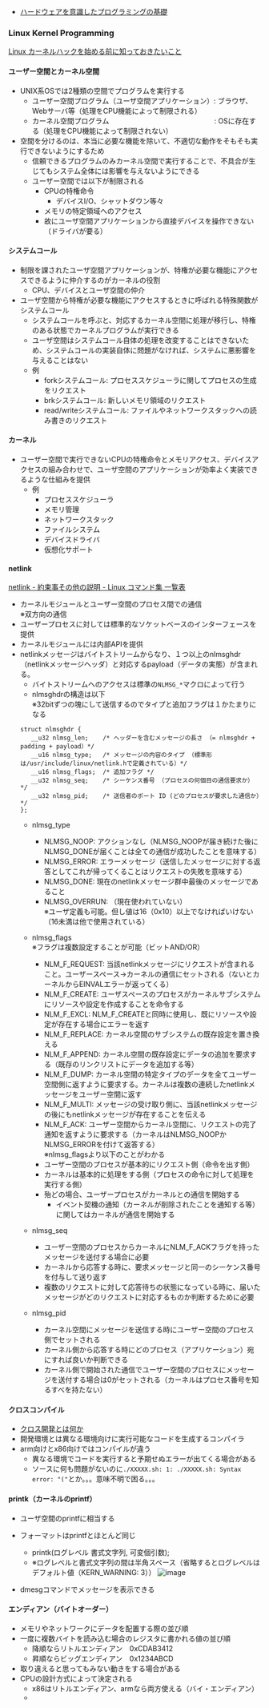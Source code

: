 - [ハードウェアを意識したプログラミングの基礎](http://www.kumikomi.net/archives/2008/04/07hard1.php)

### Linux Kernel Programming
[Linux カーネルハックを始める前に知っておきたいこと](https://yasukata.hatenablog.com/entry/2020/07/09/083822)
#### ユーザー空間とカーネル空間
- UNIX系OSでは2種類の空間でプログラムを実行する
  - ユーザー空間プログラム（ユーザ空間アプリケーション）: ブラウザ、Webサーバ等（処理をCPU機能によって制限される）
  - カーネル空間プログラム　　　　　　　　　　　　　　　: OSに存在する（処理をCPU機能によって制限されない）
- 空間を分けるのは、本当に必要な機能を除いて、不適切な動作をそもそも実行できないようにするため
  - 信頼できるプログラムのみカーネル空間で実行することで、不具合が生じてもシステム全体には影響を与えないようにできる
  - ユーザー空間では以下が制限される
    - CPUの特権命令
      - デバイスI/O、シャットダウン等々
    - メモリの特定領域へのアクセス
    - 故にユーザ空間アプリケーションから直接デバイスを操作できない（ドライバが要る）

#### システムコール
- 制限を課されたユーザ空間アプリケーションが、特権が必要な機能にアクセスできるように仲介するのがカーネルの役割
  - CPU、デバイスとユーザ空間の仲介
- ユーザ空間から特権が必要な機能にアクセスするときに呼ばれる特殊関数がシステムコール
  - システムコールを呼ぶと、対応するカーネル空間に処理が移行し、特権のある状態でカーネルプログラムが実行できる
  - ユーザ空間はシステムコール自体の処理を改変することはできないため、システムコールの実装自体に問題がなければ、システムに悪影響を与えることはない
  - 例
    - forkシステムコール:  プロセススケジューラに関してプロセスの生成をリクエスト
    - brkシステムコール:   新しいメモリ領域のリクエスト
    - read/writeシステムコール:  ファイルやネットワークスタックへの読み書きのリクエスト

#### カーネル
- ユーザー空間で実行できないCPUの特権命令とメモリアクセス、デバイスアクセスの組み合わせで、ユーザ空間のアプリケーションが効率よく実装できるような仕組みを提供
  - 例
    - プロセススケジューラ
    - メモリ管理
    - ネットワークスタック
    - ファイルシステム
    - デバイスドライバ
    - 仮想化サポート

#### netlink
[netlink - 約束事その他の説明 - Linux コマンド集 一覧表](https://kazmax.zpp.jp/cmd/n/netlink.7.html)
- カーネルモジュールとユーザー空間のプロセス間での通信  
  ※双方向の通信
- ユーザープロセスに対しては標準的なソケットベースのインターフェースを提供
- カーネルモジュールには内部APIを提供
- netlinkメッセージはバイトストリームからなり、１つ以上のnlmsghdr（netlinkメッセージヘッダ）と対応するpayload（データの実態）が含まれる。
  - バイトストリームへのアクセスは標準の`NLMSG_*`マクロによって行う  
  - nlmsghdrの構造は以下  
    ※32bitずつの塊にして送信するのでタイプと追加フラグは１かたまりになる
  ```
  struct nlmsghdr {
     __u32 nlmsg_len;    /* ヘッダーを含むメッセージの長さ （= nlmsghdr + padding + payload）*/
     __u16 nlmsg_type;   /* メッセージの内容のタイプ （標準形は/usr/include/linux/netlink.hで定義されている）*/
     __u16 nlmsg_flags;  /* 追加フラグ */
     __u32 nlmsg_seq;    /* シーケンス番号 （プロセスの何個目の通信要求か）*/
     __u32 nlmsg_pid;    /* 送信者のポート ID (どのプロセスが要求した通信か）*/
  };
  ```
  - nlmsg_type  
    - NLMSG_NOOP:     アクションなし（NLMSG_NOOPが届き続けた後にNLMSG_DONEが届くことは全ての通信が成功したことを意味する）
    - NLMSG_ERROR:    エラーメッセージ（送信したメッセージに対する返答としてこれが帰ってくることはリクエストの失敗を意味する）
    - NLMSG_DONE:     現在のnetlinkメッセージ群中最後のメッセージであること
    - NLMSG_OVERRUN:  （現在使われていない）  
    ※ユーザ定義も可能。但し値は16（0x10）以上でなければいけない（16未満は他で使用されている）
    
  - nlmsg_flags  
    ※フラグは複数設定することが可能（ビットAND/OR） 
    - NLM_F_REQUEST:  当該netlinkメッセージにリクエストが含まれること。ユーザースペース→カーネルの通信にセットされる（ないとカーネルからEINVALエラーが返ってくる）
    - NLM_F_CREATE:   ユーザスペースのプロセスがカーネルサブシステムにリソースや設定を作成することを命令する
    - NLM_F_EXCL:     NLM_F_CREATEと同時に使用し、既にリソースや設定が存在する場合にエラーを返す
    - NLM_F_REPLACE:  カーネル空間のサブシステムの既存設定を置き換える
    - NLM_F_APPEND:   カーネル空間の既存設定にデータの追加を要求する（既存のリンクリストにデータを追加する等）
    - NLM_F_DUMP:     カーネル空間の特定タイプのデータを全てユーザー空間側に返すように要求する。カーネルは複数の連続したnetlinkメッセージをユーザー空間に返す
    - NLM_F_MULTI:    メッセージの受け取り側に、当該netlinkメッセージの後にもnetlinkメッセージが存在することを伝える
    - NLM_F_ACK:      ユーザー空間からカーネル空間に、リクエストの完了通知を返すように要求する（カーネルはNLMSG_NOOPかNLMSG_ERRORを付けて返答する）  
    ※nlmsg_flagsより以下のことがわかる
    - ユーザー空間のプロセスが基本的にリクエスト側（命令を出す側）
    - カーネルは基本的に処理をする側（プロセスの命令に対して処理を実行する側）
    - 殆どの場合、ユーザープロセスがカーネルとの通信を開始する
      - イベント契機の通知（カーネルが削除されたことを通知する等）に関してはカーネルが通信を開始する
  
  - nlmsg_seq
    - ユーザー空間のプロセスからカーネルにNLM_F_ACKフラグを持ったメッセージを送付する場合に必要
    - カーネルから応答する時に、要求メッセージと同一のシーケンス番号を付与して送り返す
    - 複数のリクエストに対して応答待ちの状態になっている時に、届いたメッセージがどのリクエストに対応するものか判断するために必要
  
  - nlmsg_pid
    - カーネル空間にメッセージを送信する時にユーザー空間のプロセス側でセットされる
    - カーネル側から応答する時にどのプロセス（アプリケーション）宛にすれば良いか判断できる
    - カーネル側で開始された通信でユーザー空間のプロセスにメッセージを送付する場合は0がセットされる（カーネルはプロセス番号を知るすべを持たない）


#### クロスコンパイル
- [クロス開発とは何か](https://www.cqpub.co.jp/interface/sample/200501/if0501_chap1.pdf)
- 開発環境とは異なる環境向けに実行可能なコードを生成するコンパイラ
- arm向けとx86向けではコンパイルが違う
  - 異なる環境でコードを実行すると予期せぬエラーが出てくる場合がある
  - ソースに何も問題がないのに`./XXXXX.sh: 1: ./XXXXX.sh: Syntax error: "("`とか。。。意味不明で困る。。。

#### printk（カーネルのprintf）
- ユーザ空間のprintfに相当する
- フォーマットはprintfとほとんど同じ
  - printk(ログレベル 書式文字列, 可変個引数);
  - ※ログレベルと書式文字列の間は半角スペース（省略するとログレベルはデフォルト値（KERN_WARNING: 3））
  ![image](https://user-images.githubusercontent.com/6058309/207872940-981c4c4f-c957-4a75-92d4-e8df07bd948a.png)
  
- dmesgコマンドでメッセージを表示できる

#### エンディアン（バイトオーダー）
- メモリやネットワークにデータを配置する際の並び順
- 一度に複数バイトを読み込む場合のレジスタに書かれる値の並び順
  - 降順ならリトルエンディアン　0xCDAB3412
  - 昇順ならビッグエンディアン　0x1234ABCD
- 取り違えると思ってもみない動きをする場合がある
- CPUの設計方式によって決定される
  - x86はリトルエンディアン、armなら両方使える（バイ・エンディアン）
  - 
